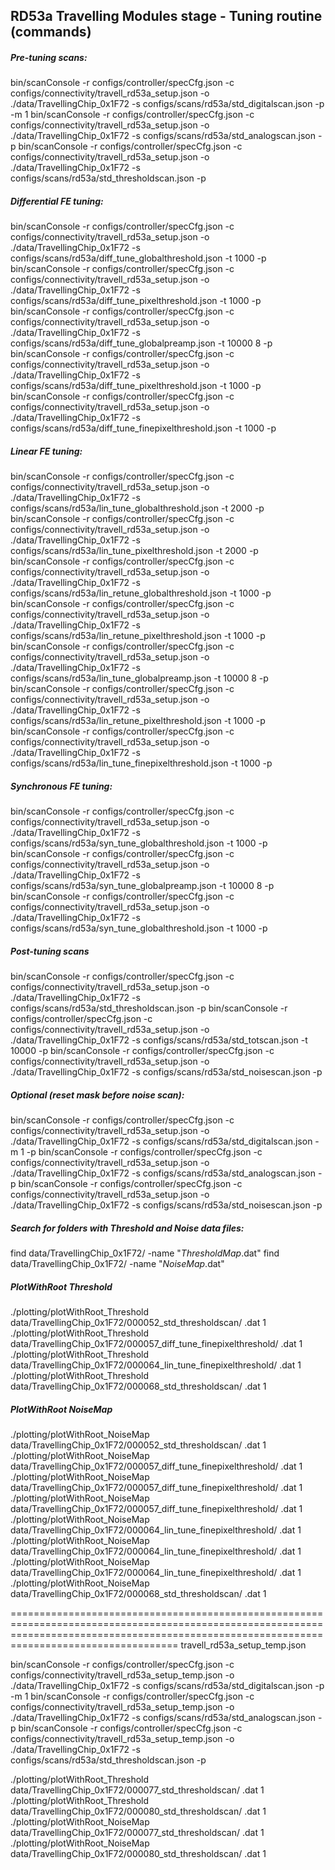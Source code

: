 RD53a Travelling Modules stage - Tuning routine (commands)
----------------------------------------------------------

##### Pre-tuning scans:

bin/scanConsole -r configs/controller/specCfg.json -c configs/connectivity/travell_rd53a_setup.json -o ./data/TravellingChip_0x1F72 -s configs/scans/rd53a/std_digitalscan.json -p -m 1
bin/scanConsole -r configs/controller/specCfg.json -c configs/connectivity/travell_rd53a_setup.json -o ./data/TravellingChip_0x1F72 -s configs/scans/rd53a/std_analogscan.json -p
bin/scanConsole -r configs/controller/specCfg.json -c configs/connectivity/travell_rd53a_setup.json -o ./data/TravellingChip_0x1F72 -s configs/scans/rd53a/std_thresholdscan.json -p

##### Differential FE tuning:
bin/scanConsole -r configs/controller/specCfg.json -c configs/connectivity/travell_rd53a_setup.json -o ./data/TravellingChip_0x1F72 -s configs/scans/rd53a/diff_tune_globalthreshold.json -t 1000 -p
bin/scanConsole -r configs/controller/specCfg.json -c configs/connectivity/travell_rd53a_setup.json -o ./data/TravellingChip_0x1F72 -s configs/scans/rd53a/diff_tune_pixelthreshold.json -t 1000 -p
bin/scanConsole -r configs/controller/specCfg.json -c configs/connectivity/travell_rd53a_setup.json -o ./data/TravellingChip_0x1F72 -s configs/scans/rd53a/diff_tune_globalpreamp.json -t 10000 8 -p
bin/scanConsole -r configs/controller/specCfg.json -c configs/connectivity/travell_rd53a_setup.json -o ./data/TravellingChip_0x1F72 -s configs/scans/rd53a/diff_tune_pixelthreshold.json -t 1000 -p
bin/scanConsole -r configs/controller/specCfg.json -c configs/connectivity/travell_rd53a_setup.json -o ./data/TravellingChip_0x1F72 -s configs/scans/rd53a/diff_tune_finepixelthreshold.json -t 1000 -p

##### Linear FE tuning:
bin/scanConsole -r configs/controller/specCfg.json -c configs/connectivity/travell_rd53a_setup.json -o ./data/TravellingChip_0x1F72 -s configs/scans/rd53a/lin_tune_globalthreshold.json -t 2000 -p
bin/scanConsole -r configs/controller/specCfg.json -c configs/connectivity/travell_rd53a_setup.json -o ./data/TravellingChip_0x1F72 -s configs/scans/rd53a/lin_tune_pixelthreshold.json -t 2000 -p
bin/scanConsole -r configs/controller/specCfg.json -c configs/connectivity/travell_rd53a_setup.json -o ./data/TravellingChip_0x1F72 -s configs/scans/rd53a/lin_retune_globalthreshold.json -t 1000 -p
bin/scanConsole -r configs/controller/specCfg.json -c configs/connectivity/travell_rd53a_setup.json -o ./data/TravellingChip_0x1F72 -s configs/scans/rd53a/lin_retune_pixelthreshold.json -t 1000 -p
bin/scanConsole -r configs/controller/specCfg.json -c configs/connectivity/travell_rd53a_setup.json -o ./data/TravellingChip_0x1F72 -s configs/scans/rd53a/lin_tune_globalpreamp.json -t 10000 8 -p
bin/scanConsole -r configs/controller/specCfg.json -c configs/connectivity/travell_rd53a_setup.json -o ./data/TravellingChip_0x1F72 -s configs/scans/rd53a/lin_retune_pixelthreshold.json -t 1000 -p
bin/scanConsole -r configs/controller/specCfg.json -c configs/connectivity/travell_rd53a_setup.json -o ./data/TravellingChip_0x1F72 -s configs/scans/rd53a/lin_tune_finepixelthreshold.json -t 1000 -p

##### Synchronous FE tuning:
bin/scanConsole -r configs/controller/specCfg.json -c configs/connectivity/travell_rd53a_setup.json -o ./data/TravellingChip_0x1F72 -s configs/scans/rd53a/syn_tune_globalthreshold.json -t 1000 -p
bin/scanConsole -r configs/controller/specCfg.json -c configs/connectivity/travell_rd53a_setup.json -o ./data/TravellingChip_0x1F72 -s configs/scans/rd53a/syn_tune_globalpreamp.json -t 10000 8 -p
bin/scanConsole -r configs/controller/specCfg.json -c configs/connectivity/travell_rd53a_setup.json -o ./data/TravellingChip_0x1F72 -s configs/scans/rd53a/syn_tune_globalthreshold.json -t 1000 -p

##### Post-tuning scans
bin/scanConsole -r configs/controller/specCfg.json -c configs/connectivity/travell_rd53a_setup.json -o ./data/TravellingChip_0x1F72 -s configs/scans/rd53a/std_thresholdscan.json -p
bin/scanConsole -r configs/controller/specCfg.json -c configs/connectivity/travell_rd53a_setup.json -o ./data/TravellingChip_0x1F72 -s configs/scans/rd53a/std_totscan.json -t 10000 -p
bin/scanConsole -r configs/controller/specCfg.json -c configs/connectivity/travell_rd53a_setup.json -o ./data/TravellingChip_0x1F72 -s configs/scans/rd53a/std_noisescan.json -p

##### Optional (reset mask before noise scan):
bin/scanConsole -r configs/controller/specCfg.json -c configs/connectivity/travell_rd53a_setup.json -o ./data/TravellingChip_0x1F72 -s configs/scans/rd53a/std_digitalscan.json -m 1 -p
bin/scanConsole -r configs/controller/specCfg.json -c configs/connectivity/travell_rd53a_setup.json -o ./data/TravellingChip_0x1F72 -s configs/scans/rd53a/std_analogscan.json -p
bin/scanConsole -r configs/controller/specCfg.json -c configs/connectivity/travell_rd53a_setup.json -o ./data/TravellingChip_0x1F72 -s configs/scans/rd53a/std_noisescan.json -p

##### Search for folders with Threshold and Noise data files:
find data/TravellingChip_0x1F72/ -name "*ThresholdMap*.dat"
find data/TravellingChip_0x1F72/ -name "*NoiseMap*.dat"

##### PlotWithRoot Threshold 
./plotting/plotWithRoot_Threshold data/TravellingChip_0x1F72/000052_std_thresholdscan/ .dat 1
./plotting/plotWithRoot_Threshold data/TravellingChip_0x1F72/000057_diff_tune_finepixelthreshold/ .dat 1
./plotting/plotWithRoot_Threshold data/TravellingChip_0x1F72/000064_lin_tune_finepixelthreshold/ .dat 1
./plotting/plotWithRoot_Threshold data/TravellingChip_0x1F72/000068_std_thresholdscan/ .dat 1

##### PlotWithRoot NoiseMap
./plotting/plotWithRoot_NoiseMap data/TravellingChip_0x1F72/000052_std_thresholdscan/ .dat 1
./plotting/plotWithRoot_NoiseMap data/TravellingChip_0x1F72/000057_diff_tune_finepixelthreshold/ .dat 1
./plotting/plotWithRoot_NoiseMap data/TravellingChip_0x1F72/000057_diff_tune_finepixelthreshold/ .dat 1
./plotting/plotWithRoot_NoiseMap data/TravellingChip_0x1F72/000057_diff_tune_finepixelthreshold/ .dat 1
./plotting/plotWithRoot_NoiseMap data/TravellingChip_0x1F72/000064_lin_tune_finepixelthreshold/ .dat 1
./plotting/plotWithRoot_NoiseMap data/TravellingChip_0x1F72/000064_lin_tune_finepixelthreshold/ .dat 1
./plotting/plotWithRoot_NoiseMap data/TravellingChip_0x1F72/000064_lin_tune_finepixelthreshold/ .dat 1
./plotting/plotWithRoot_NoiseMap data/TravellingChip_0x1F72/000068_std_thresholdscan/ .dat 1


===============================================================================================================================================================================================
travell_rd53a_setup_temp.json

bin/scanConsole -r configs/controller/specCfg.json -c configs/connectivity/travell_rd53a_setup_temp.json -o ./data/TravellingChip_0x1F72 -s configs/scans/rd53a/std_digitalscan.json -p -m 1
bin/scanConsole -r configs/controller/specCfg.json -c configs/connectivity/travell_rd53a_setup_temp.json -o ./data/TravellingChip_0x1F72 -s configs/scans/rd53a/std_analogscan.json -p
bin/scanConsole -r configs/controller/specCfg.json -c configs/connectivity/travell_rd53a_setup_temp.json -o ./data/TravellingChip_0x1F72 -s configs/scans/rd53a/std_thresholdscan.json -p

./plotting/plotWithRoot_Threshold data/TravellingChip_0x1F72/000077_std_thresholdscan/ .dat 1 
./plotting/plotWithRoot_Threshold data/TravellingChip_0x1F72/000080_std_thresholdscan/ .dat 1 
./plotting/plotWithRoot_NoiseMap data/TravellingChip_0x1F72/000077_std_thresholdscan/ .dat 1 
./plotting/plotWithRoot_NoiseMap data/TravellingChip_0x1F72/000080_std_thresholdscan/ .dat 1

